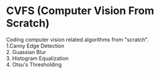 # CVFS (Computer Vision From Scratch)
Coding computer vision related algorithms from "scratch".<br>
1.Canny Edge Detection<br>
2. Guassian Blur<br>
3. Histogram Equalization<br>
4. Otsu's Thresholding<br>
